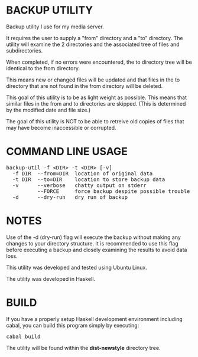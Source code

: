 # BACKUP UTILITY
Backup utility I use for my media server.

It requires the user to supply a "from" directory and a "to" directory.
The utility will examine the 2 directories and the associated tree of
files and subdirectories.

When completed, if no errors were encountered, the to directory tree will be 
identical to the from directory.

This means new or changed files will be updated and that files in the to
directory that are not found in the from directory will be deleted.

This goal of this utility is to be as light weight as possible. This means
that similar files in the from and to directories are skipped. (This is
determined by the modified date and file size.)

The goal of this utility is NOT to be able to retreive old copies of files
that may have become inaccessible or corrupted.

# COMMAND LINE USAGE
<pre>
backup-util -f &lt;DIR&gt; -t &lt;DIR&gt; [-v]
  -f DIR  --from=DIR  location of original data
  -t DIR  --to=DIR    location to store backup data
  -v      --verbose   chatty output on stderr
          --FORCE     force backup despite possible trouble
  -d      --dry-run   dry run of backup
</pre>

# NOTES
Use of the -d (dry-run) flag will execute the backup without making any changes
to your directory structure.  It is recommended to use this flag before executing 
a backup and closely examining the results to avoid data loss.

This utility was developed and tested using Ubuntu Linux.

The utility was developed in Haskell.

# BUILD
If you have a properly setup Haskell development environment including cabal, you can build
this program simply by executing:
<pre>cabal build</pre>

The utility will be found within the **dist-newstyle** directory tree.
